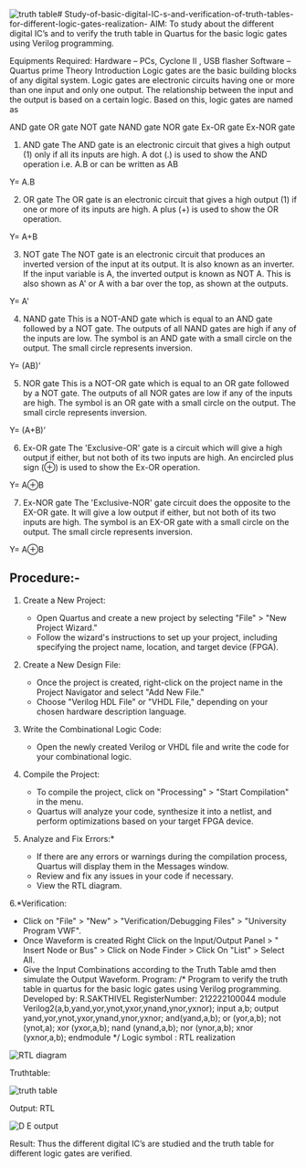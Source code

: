 ![truth table](https://github.com/sakthivel005/Study-of-basic-digital-IC-s-and-verification-of-truth-tables-for-different-logic-gates-realization-/assets/120550359/5434e0c5-91b0-45cd-9bc6-9f44770936f7)# Study-of-basic-digital-IC-s-and-verification-of-truth-tables-for-different-logic-gates-realization-
 AIM:
To study about the different digital IC’s and to verify the truth table in Quartus for the basic logic gates using Verilog programming.

Equipments Required:
Hardware – PCs, Cyclone II , USB flasher
Software – Quartus prime
Theory
Introduction
Logic gates are the basic building blocks of any digital system. Logic gates are electronic circuits having one or more than one input and only one output. The relationship between the input and the output is based on a certain logic. Based on this, logic gates are named as

AND gate
OR gate
NOT gate
NAND gate
NOR gate
Ex-OR gate
Ex-NOR gate
1) AND gate
The AND gate is an electronic circuit that gives a high output (1) only if all its inputs are high. A dot (.) is used to show the AND operation i.e. A.B or can be written as AB

Y= A.B

2) OR gate
The OR gate is an electronic circuit that gives a high output (1) if one or more of its inputs are high. A plus (+) is used to show the OR operation.

Y= A+B

3) NOT gate
The NOT gate is an electronic circuit that produces an inverted version of the input at its output. It is also known as an inverter. If the input variable is A, the inverted output is known as NOT A. This is also shown as A' or A with a bar over the top, as shown at the outputs.

Y= A'

4) NAND gate
This is a NOT-AND gate which is equal to an AND gate followed by a NOT gate. The outputs of all NAND gates are high if any of the inputs are low. The symbol is an AND gate with a small circle on the output. The small circle represents inversion.

Y= (AB)’

5) NOR gate
This is a NOT-OR gate which is equal to an OR gate followed by a NOT gate. The outputs of all NOR gates are low if any of the inputs are high. The symbol is an OR gate with a small circle on the output. The small circle represents inversion.

Y= (A+B)’

6) Ex-OR gate
The 'Exclusive-OR' gate is a circuit which will give a high output if either, but not both of its two inputs are high. An encircled plus sign (⊕) is used to show the Ex-OR operation.

Y= A⊕B

7) Ex-NOR gate
The 'Exclusive-NOR' gate circuit does the opposite to the EX-OR gate. It will give a low output if either, but not both of its two inputs are high. The symbol is an EX-OR gate with a small circle on the output. The small circle represents inversion.

Y= A⊕B

## Procedure:-
1. Create a New Project:
   - Open Quartus and create a new project by selecting "File" > "New Project Wizard."
   - Follow the wizard's instructions to set up your project, including specifying the project name, location, and target device (FPGA).

2. Create a New Design File:
   - Once the project is created, right-click on the project name in the Project Navigator and select "Add New File."
   - Choose "Verilog HDL File" or "VHDL File," depending on your chosen hardware description language.

3. Write the Combinational Logic Code:
   - Open the newly created Verilog or VHDL file and write the code for your combinational logic.
     
4. Compile the Project:
   - To compile the project, click on "Processing" > "Start Compilation" in the menu.
   - Quartus will analyze your code, synthesize it into a netlist, and perform optimizations based on your target FPGA device.

5. Analyze and Fix Errors:*
   - If there are any errors or warnings during the compilation process, Quartus will display them in the Messages window.
   - Review and fix any issues in your code if necessary.
   - View the RTL diagram.

6.*Verification:
   - Click on "File" > "New" > "Verification/Debugging Files" > "University Program VWF".
   - Once Waveform is created Right Click on the Input/Output Panel > " Insert Node or Bus" > Click on Node Finder > Click On "List" > Select All.
   - Give the Input Combinations according to the Truth Table amd then simulate the Output Waveform.
Program:
/*
Program to verify the truth table in quartus for the basic logic gates using Verilog programming.
Developed by: R.SAKTHIVEL
RegisterNumber:  212222100044
module  Verilog2(a,b,yand,yor,ynot,yxor,ynand,ynor,yxnor);
input a,b;
output yand,yor,ynot,yxor,ynand,ynor,yxnor;
and(yand,a,b);
or (yor,a,b);
not (ynot,a);
xor (yxor,a,b);
nand (ynand,a,b);
nor (ynor,a,b);
xnor (yxnor,a,b);
endmodule
*/
Logic symbol :
RTL realization

![RTL diagram](https://github.com/sakthivel005/Study-of-basic-digital-IC-s-and-verification-of-truth-tables-for-different-logic-gates-realization-/assets/120550359/ea681b67-5185-4d46-9aab-ec70cdf76272)




Truthtable:

![truth table](https://github.com/sakthivel005/Study-of-basic-digital-IC-s-and-verification-of-truth-tables-for-different-logic-gates-realization-/assets/120550359/a67f299c-6374-4841-9753-f7a3969aac83)


Output:
RTL


![D E output](https://github.com/sakthivel005/Study-of-basic-digital-IC-s-and-verification-of-truth-tables-for-different-logic-gates-realization-/assets/120550359/d94e851e-b702-4568-94e8-b415f30c7117)



Result:
Thus the different digital IC’s are studied and the truth table for different logic gates are verified.

